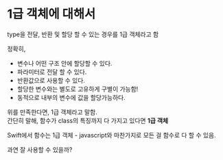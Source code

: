 # 1급 객체에 대해서

type을 전달, 반환 및 할당 할 수 있는 경우를 1급 객체라고 함  

정확히,
- 변수나 어떤 구조 안에 할당할 수 있다.
- 파라미터로 전달 할 수 있다.
- 반환값으로 사용할 수 있다.
- 할당한 변수와는 별도로 고유하게 구별이 가능함!
- 동적으로 내부의 변수에 값을 할당가능하다.

위를 만족한다면, 1급 객체라고 말함.  
간단히 말해, 함수가 class의 특징까지 다 가지고 있다면 **1급 객체**

Swift에서 함수는 1급 객체 - javascript와 마찬가지로 모든 걸 함수로 다 할 수 있음.  

과연 잘 사용할 수 있을까?
